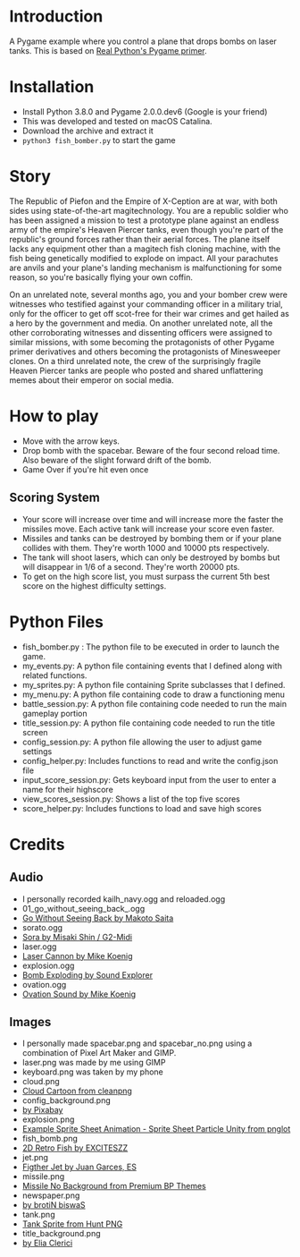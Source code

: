 # Introduction

A Pygame example where you control a plane that drops bombs on laser tanks. This is based on [Real Python's Pygame primer](https://realpython.com/pygame-a-primer/).

# Installation

* Install Python 3.8.0 and Pygame 2.0.0.dev6 (Google is your friend)
* This was developed and tested on macOS Catalina.
* Download the archive and extract it
* `python3 fish_bomber.py` to start the game

# Story

The Republic of Piefon and the Empire of X-Ception are at war, with both sides using state-of-the-art magitechnology. You are a republic soldier who has been assigned a mission to test a prototype plane against an endless army of the empire's Heaven Piercer tanks, even though you're part of the republic's ground forces rather than their aerial forces. The plane itself lacks any equipment other than a magitech fish cloning machine, with the fish being genetically modified to explode on impact. All your parachutes are anvils and your plane's landing mechanism is malfunctioning for some reason, so you're basically flying your own coffin.

On an unrelated note, several months ago, you and your bomber crew were witnesses who testified against your commanding officer in a military trial, only for the officer to get off scot-free for their war crimes and get hailed as a hero by the government and media. On another unrelated note, all the other corroborating witnesses and dissenting officers were assigned to similar missions, with some becoming the protagonists of other Pygame primer derivatives and others becoming the protagonists of Minesweeper clones. On a third unrelated note, the crew of the surprisingly fragile Heaven Piercer tanks are people who posted and shared unflattering memes about their emperor on social media.

# How to play

* Move with the arrow keys.
* Drop bomb with the spacebar. Beware of the four second reload time. Also beware of the slight forward drift of the bomb.
* Game Over if you're hit even once

## Scoring System

* Your score will increase over time and will increase more the faster the missiles move. Each active tank will increase your score even faster.
* Missiles and tanks can be destroyed by bombing them or if your plane collides with them. They're worth 1000 and 10000 pts respectively.
* The tank will shoot lasers, which can only be destroyed by bombs but will disappear in 1/6 of a second. They're worth 20000 pts.
* To get on the high score list, you must surpass the current 5th best score on the highest difficulty settings.

# Python Files

* fish_bomber.py : The python file to be executed in order to launch the game.
* my_events.py: A python file containing events that I defined along with related functions.
* my_sprites.py: A python file containing Sprite subclasses that I defined.
* my_menu.py: A python file containing code to draw a functioning menu
* battle_session.py: A python file containing code needed to run the main gameplay portion
* title_session.py: A python file containing code needed to run the title screen
* config_session.py: A python file allowing the user to adjust game settings
* config_helper.py: Includes functions to read and write the config.json file
* input_score_session.py: Gets keyboard input from the user to enter a name for their highscore
* view_scores_session.py: Shows a list of the top five scores
* score_helper.py: Includes functions to load and save high scores

# Credits

## Audio
* I personally recorded kailh_navy.ogg and reloaded.ogg
* 01_go_without_seeing_back_.ogg  
 * [Go Without Seeing Back by Makoto Saita](https://big-up.style/musics/34958?wovn=en)
* sorato.ogg
 * [Sora by Misaki Shin / G2-Midi](http://guru2.nobody.jp/music/town.htm)
* laser.ogg
 * [Laser Cannon by Mike Koenig](http://soundbible.com/1771-Laser-Cannon.html)
* explosion.ogg
 * [Bomb Exploding by Sound Explorer](http://soundbible.com/1986-Bomb-Exploding.html)
* ovation.ogg
 * [Ovation Sound by Mike Koenig](http://soundbible.com/1647-Ovation.html)

## Images
* I personally made spacebar.png and spacebar_no.png using a combination of Pixel Art Maker and GIMP.
* laser.png was made by me using GIMP
* keyboard.png was taken by my phone
* cloud.png
 * [Cloud Cartoon from cleanpng](https://www.cleanpng.com/png-cloud-computing-dust-676210/preview.html)
* config_background.png
 * [by Pixabay](https://www.pexels.com/photo/architect-architecture-blueprint-build-271667/)
* explosion.png
 * [Example Sprite Sheet Animation - Sprite Sheet Particle Unity
from pnglot](https://www.pnglot.com/i/hJJxmbR_example-sprite-sheet-animation-sprite-sheet-particle-unity/)
* fish_bomb.png
 * [2D Retro Fish by EXCITESZZ](https://opengameart.org/content/2d-retro-fish)
* jet.png
 * [Figther Jet by Juan Garces, ES ](https://thenounproject.com/term/fighter-jet/59845/)
* missile.png
 * [Missile No Background from Premium BP Themes](https://premiumbpthemes.com/explore/missile-transparent-background.html)
* newspaper.png
 * [by brotiN biswaS](https://www.pexels.com/photo/advertisements-batch-blur-business-518543/)
* tank.png
 * [Tank Sprite from Hunt PNG](https://huntpng.com/keyword/tank-sprite-png)
* title_background.png
 * [by Elia Clerici](https://www.pexels.com/photo/photo-of-blue-sky-912110/)
